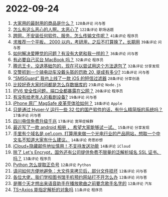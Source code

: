# 2022-09-24

1. [大家用的最耐用的商品是什么？](https://www.v2ex.com/t/882563) `128条评论` `问与答`
1. [怎么有这么恶心的人啊，太恶心了](https://www.v2ex.com/t/882570) `122条评论` `职场话题`
1. [跨网，不安装任何软件、服务，怎么传输文件呢？](https://www.v2ex.com/t/882592) `41条评论` `程序员`
1. [求推荐一个平板， 2000 以内，考研用，之后不打算换了，长期用](https://www.v2ex.com/t/882585) `39条评论` `问与答`
1. [如何解决爱睡觉的问题？有没有大佬和我一样的？](https://www.v2ex.com/t/882608) `36条评论` `问与答`
1. [有必要自己买台 MacBook 吗？](https://www.v2ex.com/t/882575) `32条评论` `程序员`
1. [腾讯王卡，没退基础包的，现在可以尝试用这个方法退包了](https://www.v2ex.com/t/882588) `32条评论` `分享发现`
1. [交警抓到一个骑电动车没戴头盔的罚款 20, 提成有多少?](https://www.v2ex.com/t/882596) `31条评论` `问与答`
1. [“SMSGuard” 我也上线了一款 iOS 的短信过滤器](https://www.v2ex.com/t/882564) `28条评论` `分享创造`
1. [比较好奇大家时间都是怎么存数据库的](https://www.v2ex.com/t/882628) `23条评论` `Node.js`
1. [IPV6 安全性问题，端口全都暴露在公网？](https://www.v2ex.com/t/882576) `20条评论` `程序员`
1. [有没有给老年人的看剧设备?](https://www.v2ex.com/t/882619) `19条评论` `问与答`
1. [iPhone 原厂 MagSafe 皮革壳体验如何？](https://www.v2ex.com/t/882597) `18条评论` `Apple`
1. [只是通过 Hyper-V 运行一些 32 位的国产软件的话，有什么精简版的系统吗？](https://www.v2ex.com/t/882623) `17条评论` `问与答`
1. [四川电信免费升级千兆](https://www.v2ex.com/t/882582) `17条评论` `宽带症候群`
1. [最近写了一款 android 相册 ， 希望大家能够试一试。](https://www.v2ex.com/t/882600) `15条评论` `分享发现`
1. [手里有个域名是 oe1.com, 打算用来做一个光电行业的产品网站，想取一个中文名不知道大家有什么建议。](https://www.v2ex.com/t/882601) `14条评论` `奇思妙想`
1. [iCloud+隐藏邮件地址慎用！不支持发送功能](https://www.v2ex.com/t/882561) `14条评论` `iCloud`
1. [除了 Let's Encrypt，国外还有公司提供免费不限量的泛解析域名 SSL 证书、吗？](https://www.v2ex.com/t/882616) `13条评论` `程序员`
1. [Python 怎么提取正负号](https://www.v2ex.com/t/882640) `12条评论` `Python`
1. [请问如何方便地避免：大文件夹拷贝后，部分文件损坏](https://www.v2ex.com/t/882604) `12条评论` `问与答`
1. [各位大佬，我们学校图书馆手机预约网站打不开怎么办](https://www.v2ex.com/t/882589) `12条评论` `问与答`
1. [是哪个天才想出来语音助手在播放歌曲之前要念歌手名字的](https://www.v2ex.com/t/882562) `12条评论` `汽车`
1. [TS+Axios 能指定解析的对象吗](https://www.v2ex.com/t/882636) `11条评论` `程序员`
